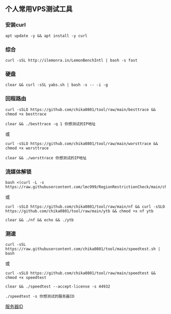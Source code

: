 ## 个人常用VPS测试工具

### 安装curl
```
apt update -y && apt install -y curl
```

### 综合
```
curl -sSL http://ilemonra.in/LemonBenchIntl | bash -s fast
```

### 硬盘
```
clear && curl -sSL yabs.sh | bash -s -- -i -g
```

### 回程路由
```
curl -sSLO https://github.com/chika0801/tool/raw/main/besttrace && chmod +x besttrace
```
```
clear && ./besttrace -q 1 你想测试的IP地址
```
或
```
curl -sSLO https://github.com/chika0801/tool/raw/main/worsttrace && chmod +x worsttrace
```
```
clear && ./worsttrace 你想测试的IP地址
```

### 流媒体解锁
```
bash <(curl -L -s https://raw.githubusercontent.com/lmc999/RegionRestrictionCheck/main/check.sh)
```
或
```
curl -sSLO https://github.com/chika0801/tool/raw/main/nf && curl -sSLO https://github.com/chika0801/tool/raw/main/ytb && chmod +x nf ytb
```
```
clear && ./nf && echo && ./ytb
```

### 测速
```
curl -sSL https://raw.githubusercontent.com/chika0801/tool/main/speedtest.sh | bash
```
或
```
curl -sSLO https://github.com/chika0801/tool/raw/main/speedtest && chmod +x speedtest
```
```
clear && ./speedtest --accept-license -s 44932
```
```
./speedtest -s 你想测试的服务器ID
```
[服务器ID](https://bench.im/data.html)
